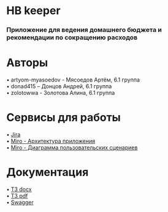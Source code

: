 # HB keeper
### Приложение для ведения домашнего бюджета и рекомендации по сокращению расходов
# Авторы
• artyom-myasoedov - Мясоедов Артём, 6.1 группа<br>
• donad415 – Донцов Андрей, 6.1 группа <br>
• zolotowwa - Золотова Алина, 6.1 группа <br>
# Сервисы для работы
• [Jira](https://aaateam.atlassian.net/jira/software/projects/HB/boards/1) <br>
• [Miro - Архитектура приложения](https://miro.com/app/board/uXjVOLozn9Q=/) <br>
• [Miro - Диаграмма пользовательских сценариев](https://miro.com/app/board/uXjVOL0ymX0=/)
# Документация
• [ТЗ docx](https://github.com/artyom-myasoedov/household_budjet/blob/main/documents/ТЗ%20приложение%20для%20ведения%20домашнего%20бюджета%20и%20рекомендаций%20по%20сокращению%20расходов.docx) <br>
• [ТЗ pdf](https://github.com/artyom-myasoedov/household_budjet/blob/main/documents/ТЗ%20приложение%20для%20ведения%20домашнего%20бюджета%20и%20рекомендаций%20по%20сокращению%20расходов.pdf) <br>
• [Swagger](http://185.246.66.190:8080/swagger-ui/)
